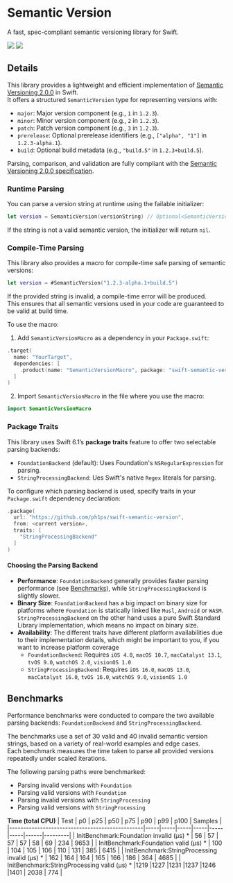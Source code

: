 # Semantic Version

A fast, spec-compliant semantic versioning library for Swift.

[![](https://img.shields.io/endpoint?url=https%3A%2F%2Fswiftpackageindex.com%2Fapi%2Fpackages%2Fph1ps%2Fswift-semantic-version%2Fbadge%3Ftype%3Dswift-versions)](https://swiftpackageindex.com/ph1ps/swift-semantic-version)
[![](https://img.shields.io/endpoint?url=https%3A%2F%2Fswiftpackageindex.com%2Fapi%2Fpackages%2Fph1ps%2Fswift-semantic-version%2Fbadge%3Ftype%3Dplatforms)](https://swiftpackageindex.com/ph1ps/swift-semantic-version)

## Details

This library provides a lightweight and efficient implementation of [Semantic Versioning 2.0.0](https://semver.org/) in Swift.  
It offers a structured `SemanticVersion` type for representing versions with:

- `major`: Major version component (e.g., `1` in `1.2.3`).
- `minor`: Minor version component (e.g., `2` in `1.2.3`).
- `patch`: Patch version component (e.g., `3` in `1.2.3`).
- `prerelease`: Optional prerelease identifiers (e.g., `["alpha", "1"]` in `1.2.3-alpha.1`).
- `build`: Optional build metadata (e.g., `"build.5"` in `1.2.3+build.5`).

Parsing, comparison, and validation are fully compliant with the [Semantic Versioning 2.0.0 specification](https://semver.org/).

### Runtime Parsing

You can parse a version string at runtime using the failable initializer:

```swift
let version = SemanticVersion(versionString) // Optional<SemanticVersion>
```

If the string is not a valid semantic version, the initializer will return `nil`.

### Compile-Time Parsing

This library also provides a macro for compile-time safe parsing of semantic versions:

```swift
let version = #SemanticVersion("1.2.3-alpha.1+build.5")
```

If the provided string is invalid, a compile-time error will be produced.  
This ensures that all semantic versions used in your code are guaranteed to be valid at build time.

To use the macro:

1. Add `SemanticVersionMacro` as a dependency in your `Package.swift`:

```swift
.target(
  name: "YourTarget",
  dependencies: [
    .product(name: "SemanticVersionMacro", package: "swift-semantic-version")
  ]
)
```

2. Import `SemanticVersionMacro` in the file where you use the macro:

```swift
import SemanticVersionMacro
```

### Package Traits

This library uses Swift 6.1’s **package traits** feature to offer two selectable parsing backends:

- `FoundationBackend` (default): Uses Foundation's `NSRegularExpression` for parsing.
- `StringProcessingBackend`: Ues Swift's native `Regex` literals for parsing.

To configure which parsing backend is used, specify traits in your `Package.swift` dependency declaration:

```swift
.package(
  url: "https://github.com/ph1ps/swift-semantic-version",
  from: <current version>,
  traits: [
    "StringProcessingBackend"
  ]
)
```

#### Choosing the Parsing Backend

- **Performance**: `FoundationBackend` generally provides faster parsing performance (see [Benchmarks](#benchmarks)), while `StringProcessingBackend` is slightly slower.
- **Binary Size**: `FoundationBackend` has a big impact on binary size for platforms where `Foundation` is statically linked like `Musl`, `Android` or `WASM`. `StringProcessingBackend` on the other hand uses a pure Swift Standard Library implementation, which means no impact on binary size.
- **Availability**: The different traits have different platform availabilities due to their implementation details, which might be important to you, if you want to increase platform coverage
  - `FoundationBackend`: Requires `iOS 4.0`, `macOS 10.7`, `macCatalyst 13.1`, `tvOS 9.0`, `watchOS 2.0`, `visionOS 1.0`
  - `StringProcessingBackend`: Requires `iOS 16.0`, `macOS 13.0`, `macCatalyst 16.0`, `tvOS 16.0`, `watchOS 9.0`, `visionOS 1.0`

## Benchmarks

Performance benchmarks were conducted to compare the two available parsing backends: `FoundationBackend` and `StringProcessingBackend`.

The benchmarks use a set of 30 valid and 40 invalid semantic version strings, based on a variety of real-world examples and edge cases.  
Each benchmark measures the time taken to parse all provided versions repeatedly under scaled iterations.

The following parsing paths were benchmarked:
- Parsing invalid versions with `Foundation`
- Parsing valid versions with `Foundation`
- Parsing invalid versions with `StringProcessing`
- Parsing valid versions with `StringProcessing`

**Time (total CPU)**
| Test                                           | p0  | p25 | p50 | p75 | p90 | p99 | p100 | Samples |
|------------------------------------------------|-----|-----|-----|-----|-----|-----|------|---------|
| InitBenchmark:Foundation invalid (μs) *        |  56 |  57 |  57 |  57 |  58 |  69 |  234 |   9653  |
| InitBenchmark:Foundation valid (μs) *          | 100 | 104 | 105 | 106 | 110 | 131 |  385 |   6415  |
| InitBenchmark:StringProcessing invalid (μs) *  | 162 | 164 | 164 | 165 | 166 | 186 |  364 |   4685  |
| InitBenchmark:StringProcessing valid (μs) *    |1219 |1227 |1231 |1237 |1246 |1401 | 2038 |    774  |
